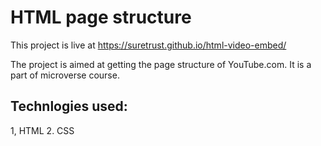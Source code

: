# HTML page structure
This project is live at https://suretrust.github.io/html-video-embed/

The project is aimed at getting the page structure of YouTube.com. It is a part of microverse course.

## Technlogies used:
1, HTML
2. CSS
